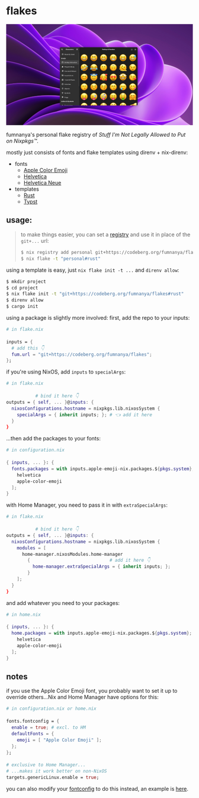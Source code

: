 # flakes

![feature image showing some emojis with the Apple Color Emoji font](feature.png)

fumnanya's personal flake registry of _Stuff I'm Not Legally Allowed to Put on Nixpkgs™_.

mostly just consists of fonts and flake templates using direnv + nix-direnv:

- fonts
  - [Apple Color Emoji](fonts/apple-color-emoji.nix)
  - [Helvetica](fonts/helvetica.nix)
  - [Helvetica Neue](fonts/helvetica-neue.nix)
- templates
    - [Rust](templates/rust/)
    - [Typst](templates/typst/)

## usage:

> to make things easier, you can set a [registry](https://nix.dev/manual/nix/2.24/command-ref/new-cli/nix3-registry) and use it in place of the `git+...` url: 
> ```sh
> $ nix registry add personal git+https://codeberg.org/fumnanya/flakes 
> $ nix flake -t "personal#rust"
> ```

using a template is easy, just `nix flake init -t ...` and `direnv allow`:
```sh
$ mkdir project
$ cd project
$ nix flake init -t "git+https://codeberg.org/fumnanya/flakes#rust"
$ direnv allow
$ cargo init
```

using a package is slightly more involved: first, add the repo to your inputs:
```nix
# in flake.nix

inputs = {
  # add this 👇
  fum.url = "git+https://codeberg.org/fumnanya/flakes";
};
```

if you're using NixOS, add `inputs` to `specialArgs`:
```nix
# in flake.nix

           # bind it here 👇
outputs = { self, ... }@inputs: {
  nixosConfigurations.hostname = nixpkgs.lib.nixosSystem {
    specialArgs = { inherit inputs; }; # 👈 add it here
  }
}
```

...then add the packages to your fonts:
```nix
# in configuration.nix

{ inputs, ... }: {
  fonts.packages = with inputs.apple-emoji-nix.packages.${pkgs.system}; [
    helvetica
    apple-color-emoji
  ];
}
```

with Home Manager, you need to pass it in with `extraSpecialArgs`:
```nix
# in flake.nix

           # bind it here 👇
outputs = { self, ... }@inputs: {
  nixosConfigurations.hostname = nixpkgs.lib.nixosSystem {
    modules = [
      home-manager.nixosModules.home-manager
        {                              # add it here 👇
          home-manager.extraSpecialArgs = { inherit inputs; };
        }
    ];
  }
}
```

and add whatever you need to your packages:

```nix
# in home.nix

{ inputs, ... }: {
  home.packages = with inputs.apple-emoji-nix.packages.${pkgs.system}; [
    helvetica
    apple-color-emoji
  ];
}
```

## notes

if you use the Apple Color Emoji font, you probably want to set it up to override others...Nix and Home Manager have options for this:

```nix
# in configuration.nix or home.nix

fonts.fontconfig = {
  enable = true; # excl. to HM
  defaultFonts = {
    emoji = [ "Apple Color Emoji" ];
  };
};

# exclusive to Home Manager...
# ...makes it work better on non-NixOS
targets.genericLinux.enable = true;
```

you can also modify your [fontconfig](https://wiki.archlinux.org/title/Font_configuration#Fontconfig_configuration) to do this instead, an example is [here](https://aur.archlinux.org/cgit/aur.git/tree/75-apple-color-emoji.conf?h=ttf-apple-emoji).